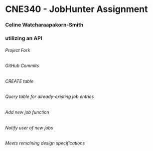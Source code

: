# CNE340 - JobHunter Assignment
### Celine Watcharaapakorn-Smith
### utilizing an API
###### Project Fork
###### GitHub Commits
###### CREATE table
###### Query table for already-existing job entries
###### Add new job function
###### Notify user of new jobs
###### Meets remaining design specifications
